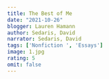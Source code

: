 ```yaml
---
title: The Best of Me
date: "2021-10-26"
blogger: Lauren Hamann
author: Sedaris, David
narrator: Sedaris, David
tags: ['Nonfiction ', 'Essays']
image: 1.jpg
rating: 5
omit: false
---
```



